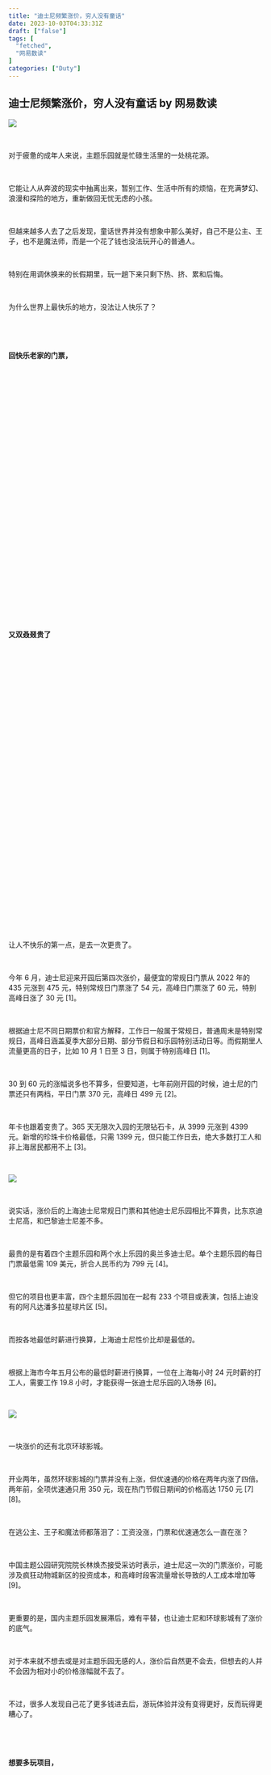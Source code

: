 ```yaml
---
title: "迪士尼频繁涨价，穷人没有童话"
date: 2023-10-03T04:33:31Z
draft: ["false"]
tags: [
  "fetched",
  "网易数读"
]
categories: ["Duty"]
---
```

迪士尼频繁涨价，穷人没有童话 by 网易数读
------
<div><section data-mpa-powered-by="yiban.io"><section powered-by="xiumi.us"><section><img data-backh="527" data-backw="578" data-cropselx1="0" data-cropselx2="578" data-cropsely1="0" data-cropsely2="527" data-ratio="0.9111111111111111" data-s="300,640" data-src="https://mmbiz.qpic.cn/sz_mmbiz_png/g4ia4ochw1nod7DOA0akT4OTCQRpjaV3oJkk5lyQ2zxKQiamF2zTwmxt3pibs6T2Prp0zhAn2CyVMXXOqvCRviaAMg/640?wx_fmt=png" data-type="png" data-w="1080" src="https://mmbiz.qpic.cn/sz_mmbiz_png/g4ia4ochw1nod7DOA0akT4OTCQRpjaV3oJkk5lyQ2zxKQiamF2zTwmxt3pibs6T2Prp0zhAn2CyVMXXOqvCRviaAMg/640?wx_fmt=png"></section></section><section powered-by="xiumi.us"><p><span><br></span></p><p><span>对于疲惫的成年人来说，主题乐园就是忙碌生活里的一处桃花源。</span></p><p><br></p><p><span>它能让人从奔波的现实中抽离出来，暂别工作、生活中所有的烦恼，在充满梦幻、浪漫和探险的地方，重新做回无忧无虑的小孩。</span></p><p><br></p><p><span>但越来越多人去了之后发现，童话世界并没有想象中那么美好，自己不是公主、王子，也不是魔法师，而是一个花了钱也没法玩开心的普通人。</span></p><p><br></p><p><span>特别在用调休换来的长假期里，玩一趟下来只剩下热、挤、累和后悔。</span></p><p><br></p><p><span>为什么世界上最快乐的地方，没法让人快乐了？</span></p></section><p powered-by="xiumi.us"><br></p><p powered-by="xiumi.us"><br></p><section powered-by="xiumi.us"><section><section><p><strong>回快乐老家的门票，</strong></p></section><section><svg viewbox="0 0 1 1"></svg></section></section></section><section powered-by="xiumi.us"><section><section><p><strong>又双叒叕贵了</strong></p></section><section><svg viewbox="0 0 1 1"></svg></section></section></section><p powered-by="xiumi.us"><br></p><p powered-by="xiumi.us"><br></p><section powered-by="xiumi.us"><p><span>让人不快乐的第一点，是去一次更贵了。</span></p><p><br></p><p><span>今年 6 月，迪士尼迎来开园后第四次涨价，<span>最便宜的常规日门票从 2022 年的 435 元涨到 475 元，</span>特别常规日门票涨了 54 元，高峰日门票涨了 60 元，特别高峰日涨了 30 元 [1]。</span></p><p><br></p><p><span>根据迪士尼不同日期票价和官方解释，工作日一般属于常规日，普通周末是特别常规日，高峰日涵盖夏季大部分日期、部分节假日和乐园特别活动日等。而假期里人流量更高的日子，比如 10 月 1 日至 3 日，则属于特别高峰日 [1]。</span></p><p><br></p><p><span>30 到 60 元的涨幅说多也不算多，但要知道，七年前刚开园的时候，迪士尼的门票还只有两档，平日门票 370 元，高峰日 499 元 [2]。</span></p><p><br></p><p><span>年卡也跟着变贵了。</span><span>365 天无限次入园的无限钻石卡，从 3999 元涨到 4399 元。新增的珍珠卡价格最低，只需 1399 元，但只能工作日去，绝大多数打工人和非上海居民都用不上 [3]。</span></p><p><br></p></section><section powered-by="xiumi.us"><section><img data-backh="1046" data-backw="578" data-cropselx1="0" data-cropselx2="578" data-cropsely1="0" data-cropsely2="1016" data-ratio="1.8092592592592593" data-s="300,640" data-src="https://mmbiz.qpic.cn/sz_mmbiz_png/g4ia4ochw1nrEYenooia7Ob67EgT8JsF2G481MTQx8icSEn4Syp8Fz4WZLbwwWcBaejweKOicZpL2oicibgVib96qbyjg/640?wx_fmt=png" data-type="png" data-w="1080" src="https://mmbiz.qpic.cn/sz_mmbiz_png/g4ia4ochw1nrEYenooia7Ob67EgT8JsF2G481MTQx8icSEn4Syp8Fz4WZLbwwWcBaejweKOicZpL2oicibgVib96qbyjg/640?wx_fmt=png"></section></section><p powered-by="xiumi.us"><br></p><section powered-by="xiumi.us"><p>说实话，涨价后的上海迪士尼常规日门票和其他迪士尼乐园相比不算贵，比东京迪士尼高，和巴黎迪士尼差不多。</p><p><br></p><p>最贵的是有着四个主题乐园和两个水上乐园的奥兰多迪士尼。单个主题乐园的每日门票最低需 109 美元，折合人民币约为 799 元 [4]。</p><p><br></p><p>但它的项目也更丰富，四个主题乐园加在一起有 233 个项目或表演，包括上迪没有的阿凡达潘多拉星球片区 [5]。</p><p><br></p><p>而按各地最低时薪进行换算，<span>上海迪士尼性价比却是最低的。</span></p><p><br></p><p>根据上海市今年五月公布的最低时薪进行换算，一位在上海每小时 24 元时薪的打工人，<span>需要工作 19.8 小时，才能获得一张迪士尼乐园的入场券 [6]。</span></p><p><br></p></section><section powered-by="xiumi.us"><section><img data-backh="711" data-backw="578" data-cropselx1="0" data-cropselx2="578" data-cropsely1="0" data-cropsely2="711" data-ratio="1.2296296296296296" data-s="300,640" data-src="https://mmbiz.qpic.cn/sz_mmbiz_png/g4ia4ochw1nrEYenooia7Ob67EgT8JsF2GoT2vvicRX6RmicXsOpWECWA4o0Or8XoEedD17fRTyyGLGBXtd98jmPsA/640?wx_fmt=png" data-type="png" data-w="1080" src="https://mmbiz.qpic.cn/sz_mmbiz_png/g4ia4ochw1nrEYenooia7Ob67EgT8JsF2GoT2vvicRX6RmicXsOpWECWA4o0Or8XoEedD17fRTyyGLGBXtd98jmPsA/640?wx_fmt=png"></section></section><p powered-by="xiumi.us"><br></p><section powered-by="xiumi.us"><p>一块涨价的还有北京环球影城。</p><p><br></p><p>开业两年，虽然环球影城的门票并没有上涨，<span>但优速通的价格在两年内涨了四倍。</span>两年前，全项优速通只用 350 元，现在热门节假日期间的价格高达 1750 元 [7][8]。</p><p><br></p><p>在逃公主、王子和魔法师都落泪了：工资没涨，门票和优速通怎么一直在涨？</p><p><br></p><p>中国主题公园研究院院长林焕杰接受采访时表示，迪士尼这一次的门票涨价，<span>可能涉及疯狂动物城新区的投资成本，和高峰时段客流量增长导致的人工成本增加等 [9]。</span></p><p><br></p><p>更重要的是，国内主题乐园发展滞后，难有平替，也让迪士尼和环球影城有了涨价的底气。</p><p><br></p><p>对于本来就不想去或是对主题乐园无感的人，涨价后自然更不会去，但想去的人并不会因为相对小的价格涨幅就不去了。</p><p><br></p><p>不过，很多人发现自己花了更多钱进去后，游玩体验并没有变得更好，反而玩得更糟心了。</p><p><br></p></section><p powered-by="xiumi.us"><br></p><section powered-by="xiumi.us"><section><section><p><strong>想要多玩项目，</strong></p></section><section><svg viewbox="0 0 1 1"></svg></section></section></section><section powered-by="xiumi.us"><section><section><p><strong>凌晨起床做特种兵</strong></p></section><section><svg viewbox="0 0 1 1"></svg></section></section></section><p powered-by="xiumi.us"><br></p><p powered-by="xiumi.us"><br></p><section powered-by="xiumi.us"><p>在主题乐园玩得糟心的原因有很多，比如时不时的设备故障，把所有货都抢光了的黄牛，甚至迪士尼的幻影秀烟花也在缩水。</p><p><br></p><p>但吐槽最多的，<span>还是和高价格门票不相匹配的久排队。</span></p><p><br></p></section><section powered-by="xiumi.us"><section><img data-backh="964" data-backw="578" data-cropselx1="0" data-cropselx2="578" data-cropsely1="0" data-cropsely2="964" data-ratio="1.6675925925925925" data-s="300,640" data-src="https://mmbiz.qpic.cn/sz_mmbiz_png/g4ia4ochw1nrEYenooia7Ob67EgT8JsF2GTDmzWEQ2xApIQFLPmzfahemr16QsUQUuJBJctJOUq44ktdKM264hrw/640?wx_fmt=png" data-type="png" data-w="1080" src="https://mmbiz.qpic.cn/sz_mmbiz_png/g4ia4ochw1nrEYenooia7Ob67EgT8JsF2GTDmzWEQ2xApIQFLPmzfahemr16QsUQUuJBJctJOUq44ktdKM264hrw/640?wx_fmt=png"></section></section><p powered-by="xiumi.us"><br></p><section powered-by="xiumi.us"><p><span>上海迪士尼和北京环球影城都采用了四级票价结构。</span>迪士尼的官方解释是，四级票价结构能够有效引导贯穿全年的季节性客流分布，优化游客体验 [1]。</p><p><br></p><p>换句话说，设置不同票价，能让一部分游客主动选择在门票价格低的淡季日期出行，而不是都挤在假期一起玩，从而达到分流目的。</p><p><br></p><p>只是，除了调整票价和开放快速通道，这两个乐园并没有采取其他有效措施来缓解客流。一到节假日，<span>钞能力调控法会瞬间失去作用，</span>不管在哪都是排队到要命。</p><p><br></p><p>迪士尼的唯一限流，是在安检前绕“星愿湖”半圈，相当于只把排队的地方换了个位置。</p><p><br></p><p>等好不容易绕进了园，<span>热门项目两小时起步。</span>根据进园预测统计小程序“神奇等候时间”的统计数据，今年五一，飞跃地平线和七个小矮人矿山车的最长等候时间都接近三个小时，平均排队时间在两个小时左右 [10]。十一的排队时间只可能更多。</p><p><br></p></section><section powered-by="xiumi.us"><section><img data-backh="1358" data-backw="578" data-cropselx1="0" data-cropselx2="578" data-cropsely1="0" data-cropsely2="1358" data-ratio="2.349074074074074" data-s="300,640" data-src="https://mmbiz.qpic.cn/sz_mmbiz_png/g4ia4ochw1nrEYenooia7Ob67EgT8JsF2GwgBwaOicBhZP5bUSkzMiatZAsGspj195IRCrT7QY2TVia7lTWbx1bzEtg/640?wx_fmt=png" data-type="png" data-w="1080" src="https://mmbiz.qpic.cn/sz_mmbiz_png/g4ia4ochw1nrEYenooia7Ob67EgT8JsF2GwgBwaOicBhZP5bUSkzMiatZAsGspj195IRCrT7QY2TVia7lTWbx1bzEtg/640?wx_fmt=png"></section></section><p powered-by="xiumi.us"><br></p><section powered-by="xiumi.us"><p>而在环球影城，能打败魔法的也是无止境的排队。</p><p><br></p><p>今年五一，<span>环球影城内平均排队时间超过一个小时的项目占总项目数的一半 [11]。</span></p><p><br></p><p>比排队更让人难受的是，你永远不知道队伍到底要转多少个弯。环球影城的排队路线常常是室内接室外再绕回室内，每次以为快排到的时候，转个弯又会出现一条长龙。难怪有人评价，设计环球影城排队通道的人一定是“羊了个羊”的忠实粉丝。</p><p><br></p><p>想在这样没有有效限流的情况下，和好几万人一起玩项目，就不得不做特种兵了。</p><p><br></p><p>比如花 149 或 169 元买一张迪士尼的早享卡，能够在七点十五分提前入园。但早享卡的数量有好几千张，<span>要更快玩到热门项目，就得在起床时间上更卷。</span></p><p><br></p></section><section powered-by="xiumi.us"><section><img data-backh="813" data-backw="578" data-cropselx1="0" data-cropselx2="578" data-cropsely1="0" data-cropsely2="813" data-ratio="1.4074074074074074" data-s="300,640" data-src="https://mmbiz.qpic.cn/sz_mmbiz_png/g4ia4ochw1nrEYenooia7Ob67EgT8JsF2G52WrJjNbQmvnnzhPk7bxeUB6vCicawRXccAyNn22yq8NGD7LIPrlnjQ/640?wx_fmt=png" data-type="png" data-w="1080" src="https://mmbiz.qpic.cn/sz_mmbiz_png/g4ia4ochw1nrEYenooia7Ob67EgT8JsF2G52WrJjNbQmvnnzhPk7bxeUB6vCicawRXccAyNn22yq8NGD7LIPrlnjQ/640?wx_fmt=png"></section></section><p powered-by="xiumi.us"><br></p><section powered-by="xiumi.us"><p>社交平台上的攻略里，凌晨四五点起床排队的大有人在。为了做第一个见玲娜贝儿的，甚至有人凌晨两点抵达迪士尼门口。</p><p><br></p><p>另外，<span>和玲娜贝儿的互动名额是有限的，</span>在高峰日只需五分钟就会被抢光，因此即使是 7:15 入园，也必须拿出 800 米冲刺的速度冲到排队地。</p><p><br></p><p>要是速度稍慢，幸运的人能在入园后再排八个小时见到玲娜贝儿，不幸的人只能大喘气地再冲到其他项目去。</p><p><br></p><p>对于平时就缺少锻炼的打工人来说，排队排到头晕眼花，衣服还湿了几遍，却只能换来两分钟的项目，心情指数会像手机电量一样掉得快，世界上最快乐的地方瞬间变成最难受的地方。</p><p><br></p><p><br></p></section><section powered-by="xiumi.us"><section><section><p><strong>氪金，童话世界的加速器</strong></p></section><section><svg viewbox="0 0 1 1"></svg></section></section></section><p powered-by="xiumi.us"><br></p><p powered-by="xiumi.us"><br></p><section powered-by="xiumi.us"><p>有没有不早起，但又能玩得顺畅、开心的方法呢？</p><p><br></p><p>当然有，<span>加钱，最好是多加点。</span></p><p><br></p><p>在迪士尼，1055 元的尊享卡可以走八个热门景点快速通道，走快速通道还能给灯光秀预留位置的礼宾服务 1585 元起步，个性化定制游玩项目、走贵宾专属通道的尊享导览每人 4000 元，三人起售 [12]。截至 9 月 25 日，国庆假期的导览票已全部售罄。</p><p><br></p><p>不过，<span>走快速通道也不等于不排队。</span></p><p><br></p><p>虽然和普通票是不同的入口，但尊享卡游客在快速通道完成两次检票后，仍然和普通入口游客汇在一起排队，高峰时期热门项目也要排队二三十分钟。</p><p><br></p></section><section powered-by="xiumi.us"><section><img data-backh="581" data-backw="578" data-cropselx1="0" data-cropselx2="578" data-cropsely1="0" data-cropsely2="569" data-ratio="1.0055555555555555" data-s="300,640" data-src="https://mmbiz.qpic.cn/sz_mmbiz_png/g4ia4ochw1nrEYenooia7Ob67EgT8JsF2GLMTAjeBibhOnMOe8WS8VOXsWSIwxTIW0MgJqqV0wh68uia1lv9EI3IWg/640?wx_fmt=png" data-type="png" data-w="1080" src="https://mmbiz.qpic.cn/sz_mmbiz_png/g4ia4ochw1nrEYenooia7Ob67EgT8JsF2GLMTAjeBibhOnMOe8WS8VOXsWSIwxTIW0MgJqqV0wh68uia1lv9EI3IWg/640?wx_fmt=png"></section></section><p powered-by="xiumi.us"><br></p><section powered-by="xiumi.us"><p>想要沉浸式体验，<span>更奢华的选择还有住进主题乐园的酒店。</span></p><p><br></p><p>迪士尼的两家主题酒店都有 15% 服务费。玩具总动员主题酒店里，最便宜的房间超过 2000 元，迪士尼主题酒店的房间 5000 元起步，最贵的住一晚要 16000 元[13]。</p><p><br></p><p>环球影城大酒店的价格也不相上下。<span>最贵的好莱坞套房国庆假期期间价格超过 15000 元，</span>138 平方米的豪华房间，最多能住进七个人，人均一晚得要 2200 元 [14]。</p><p><br></p><p><span>住进酒店还能享受更多福利。</span>比如两个乐园的酒店都和提前入园福利捆绑在一起，只要预订酒店，就能获得提前一小时的进园优先权。</p><p><br></p><p>迪士尼酒店的游客，走的还不是乐园主通道，而是酒店专属通道，人更少，速度更快，离园区更近。酒店甚至还会赠送一个项目的快速通道卡，让人不得不感叹，还是氪金好。</p><p><br></p></section><section powered-by="xiumi.us"><section><img data-backh="350" data-backw="578" data-cropselx1="0" data-cropselx2="578" data-cropsely1="0" data-cropsely2="347" data-ratio="0.6064814814814815" data-s="300,640" data-src="https://mmbiz.qpic.cn/sz_mmbiz_png/g4ia4ochw1nrEYenooia7Ob67EgT8JsF2G7uP99ItnFkwYQHy0F4hdJdGQ7oV0JlRibt0WN2WeYZDcXW85V2xN5kA/640?wx_fmt=png" data-type="png" data-w="1080" src="https://mmbiz.qpic.cn/sz_mmbiz_png/g4ia4ochw1nrEYenooia7Ob67EgT8JsF2G7uP99ItnFkwYQHy0F4hdJdGQ7oV0JlRibt0WN2WeYZDcXW85V2xN5kA/640?wx_fmt=png"></section></section><p powered-by="xiumi.us"><br></p><section powered-by="xiumi.us"><p>有人说，来迪士尼和环球影城玩一次才知道，不管是童话世界还是魔法世界，都是残酷的世界。</p><p><br></p><p>所有人都知道工作日人更少，氪金不是必需的，可如果不是节假日，普通打工人根本没有时间来玩，<span>而不氪金就只能用体力和耐心来交换。</span></p><p><br></p><p>更何况，只是买个普通门票，吃顿饭，再买个玩偶，就已经要花 1000 元了，<span>想要最顺畅的沉浸式体验，更是得花上两万。</span></p><p><br></p><p>原本是享受快乐的旅行，到最后变成了比谁去得更早、用的钱更多的竞赛。氪不起的人进去买罪受，抱着不来遗憾念头的人，来了更遗憾。</p><p><br></p><p>其实，来主题乐园玩的人也都做好了花钱的心理准备。但大家希望的是，花了钱就能买到相应的快乐。</p><p><br></p><p>然而，持续变贵的门票，一两个小时的排队，和高价的附加服务，都在不断提醒：快乐已经越来越奢侈了。</p><p><br></p><p><br></p></section><section powered-by="xiumi.us"><section><img data-ratio="0.09010339734121123" data-s="300,640" data-src="https://mmbiz.qpic.cn/sz_mmbiz_png/g4ia4ochw1np3AyBh56dFJjfApuzgDQibMpZGdCM7IthIEibFy7yLdnUE3NsJKB70C8g21cHMXB7AUUr5FVc0qwWQ/640?wx_fmt=png" data-type="png" data-w="677" src="https://mmbiz.qpic.cn/sz_mmbiz_png/g4ia4ochw1np3AyBh56dFJjfApuzgDQibMpZGdCM7IthIEibFy7yLdnUE3NsJKB70C8g21cHMXB7AUUr5FVc0qwWQ/640?wx_fmt=png"></section></section><section powered-by="xiumi.us"><section><section><section powered-by="xiumi.us"><section><p>[1] 上海迪士尼度假区. (2023). 票务调整方案. Retrieved September 25, 2023 from https://www.shanghaidisneyresort.com/new-pricing-structure/.</p><p>[2] 上海申迪（集团）有限公司. (2016). 上海迪士尼乐园门票将于2016年3月28日开始发售. Retrieved September 25, 2023 from  https://www.shendi.com.cn/news/132.html.</p><p>[3] 上海迪士尼度假区. (2023). 上海迪士尼乐园年卡. Retrieved September 25, 2023 from https://www.shanghaidisneyresort.com/annual-pass/.</p><p>[4] Walt Disney World. (2023). Theme Park Tickets. Retrieved September 25, 2023 from  https://disneyworld.disney.go.com/admission/tickets/.</p><p>[5] Walt Disney World. (2023). Attractions and Entertainment. Retrieved September 25, 2023 from  https://disneyworld.disney.go.com/attractions/#/sort=alpha/.</p><p>[6] 上海市人力资源和社会保障局. (2023). 本市从7月1日起调整最低工资标准. Retrieved September 25, 2023 from https://rsj.sh.gov.cn/tsj_17090/20230630/t0035_1416640.html.</p><p>[7] 杜一兰. (2021). 南迪士尼、北环球影城，本土主题公园如何破局?. 中国新闻周刊. Retrieved September 25, 2023 from http://www.inewsweek.cn/survey/2021-09-25/13939.shtml.</p><p>[8]  余泓陶. (2023). 月薪不过万，谁敢去环球影城. 新周刊. Retrieved September 25, 2023 from https://mp.weixin.qq.com/s/uqGBO9HEIN7aFk5Yx8I63A.</p><p>[9] 陶淘. (2023). 谁给了迪士尼乐园涨价的“勇气”?. 燃次元. Retrieved September 25, 2023 from https://mp.weixin.qq.com/s/Gy66e-i_REQkupEJ7ska6A.</p><p>[10] 神奇等候时间. (2023). 微信小程序.</p><p>[11] 乐园等候时间. (2023). 微信小程序.</p><p>[12] 上海迪士尼度假区. (2023). 迪士尼尊享服务. Retrieved September 25, 2023 from https://www.shanghaidisneyresort.com/tours/.</p><p>[13] 上海迪士尼度假区. (2023). 住宿体验. Retrieved September 25, 2023 from https://www.shanghaidisneyresort.com/hotel/homepage.</p><p>[14] 北京环球度假区官方. (2023). 微信小程序.</p></section></section></section></section></section><p powered-by="xiumi.us"><br></p><section powered-by="xiumi.us"><section><img data-ratio="0.013846153846153847" data-s="300,640" data-src="https://mmbiz.qpic.cn/sz_mmbiz_png/g4ia4ochw1np3AyBh56dFJjfApuzgDQibM3iaHhbvAejFyenlEshGHSEdlQu0Gg6h1uFyYYhPpSUxvCpv1NRibeqgw/640?wx_fmt=png" data-type="png" data-w="650" src="https://mmbiz.qpic.cn/sz_mmbiz_png/g4ia4ochw1np3AyBh56dFJjfApuzgDQibM3iaHhbvAejFyenlEshGHSEdlQu0Gg6h1uFyYYhPpSUxvCpv1NRibeqgw/640?wx_fmt=png"></section></section><p><br></p><p><img data-backh="493" data-backw="578" data-cropselx1="0" data-cropselx2="578" data-cropsely1="0" data-cropsely2="412" data-galleryid="" data-ratio="0.8537037037037037" data-s="300,640" data-src="https://mmbiz.qpic.cn/sz_mmbiz_png/g4ia4ochw1npc260pHHrQNyEmm58nbBl8fvzcNMKhkQPQxbQiclkWr7FdlnM0F5ToPeCpcY4wFdPJwkEVBTe6JuQ/640?wx_fmt=png" data-type="png" data-w="1080" src="https://mmbiz.qpic.cn/sz_mmbiz_png/g4ia4ochw1npc260pHHrQNyEmm58nbBl8fvzcNMKhkQPQxbQiclkWr7FdlnM0F5ToPeCpcY4wFdPJwkEVBTe6JuQ/640?wx_fmt=png"><br></p><section powered-by="xiumi.us"><section powered-by="xiumi.us"><section powered-by="xiumi.us"><p><br></p></section><section powered-by="xiumi.us"><section powered-by="xiumi.us"><p><img data-backh="58" data-backw="578" data-fileid="502060718" data-ratio="0.1" data-src="https://mmbiz.qpic.cn/mmbiz_png/g4ia4ochw1nqriczlFicVslTUBZPPwu1b5ucyar4nvobrLTmRRibBnVYeCE4sIpep2asNmiaXux3RFCeql1J1d3sEEw/640?wx_fmt=png" data-type="png" data-w="750" src="https://mmbiz.qpic.cn/mmbiz_png/g4ia4ochw1nqriczlFicVslTUBZPPwu1b5ucyar4nvobrLTmRRibBnVYeCE4sIpep2asNmiaXux3RFCeql1J1d3sEEw/640?wx_fmt=png"></p><section powered-by="xiumi.us"><p><a target="_blank" href="http://mp.weixin.qq.com/s?__biz=MzAxNjYwMzMwNw==&amp;mid=2649580925&amp;idx=1&amp;sn=f0cb2948f8007a932e387e4164de82fa&amp;chksm=83eb84b9b49c0daf06f3bab416789c6f6e0b26c93cba6bd4e79f3c6b93347126ec426020181d&amp;scene=21#wechat_redirect" textvalue="‍‍" linktype="text" imgurl="" imgdata="null" data-itemshowtype="0" tab="innerlink" data-linktype="1"><span data-positionback="static"><img data-backh="131" data-backw="578" data-cropselx1="0" data-cropselx2="578" data-cropsely1="0" data-cropsely2="132" data-ratio="0.22636484687083888" data-s="300,640" data-src="https://mmbiz.qpic.cn/sz_mmbiz_png/g4ia4ochw1nodTr9GVDqbI2pWbVOPiaA0Zib0HGd9OiboN3cibFLkvuhHf9ibotCQoUufslU0V2OVRB6OoZyj4YCSmzw/640?wx_fmt=png" data-type="png" data-w="751" src="https://mmbiz.qpic.cn/sz_mmbiz_png/g4ia4ochw1nodTr9GVDqbI2pWbVOPiaA0Zib0HGd9OiboN3cibFLkvuhHf9ibotCQoUufslU0V2OVRB6OoZyj4YCSmzw/640?wx_fmt=png"></span></a></p><p><a target="_blank" href="http://mp.weixin.qq.com/s?__biz=MzAxNjYwMzMwNw==&amp;mid=2649584174&amp;idx=1&amp;sn=375b635152a57013f1998f4683255268&amp;chksm=83eb93eab49c1afc5ec652e295b44c029ec8be6a2e5b5da9dcc5b426d883e4e5b3d812cf1490&amp;scene=21#wechat_redirect" textvalue="‍‍" linktype="text" imgurl="" imgdata="null" data-itemshowtype="0" tab="innerlink" data-linktype="1"><span data-positionback="static"><img data-backh="132" data-backw="578" data-cropselx1="0" data-cropselx2="578" data-cropsely1="0" data-cropsely2="132" data-ratio="0.22769640479360853" data-s="300,640" data-src="https://mmbiz.qpic.cn/sz_mmbiz_png/g4ia4ochw1nodTr9GVDqbI2pWbVOPiaA0ZKTjbyoDtqSGtpgpKowsXelCDDYOwiblhrnFLibGN4E9OMywia5aCbibc6Q/640?wx_fmt=png" data-type="png" data-w="751" src="https://mmbiz.qpic.cn/sz_mmbiz_png/g4ia4ochw1nodTr9GVDqbI2pWbVOPiaA0ZKTjbyoDtqSGtpgpKowsXelCDDYOwiblhrnFLibGN4E9OMywia5aCbibc6Q/640?wx_fmt=png"></span></a></p><section><a target="_blank" href="http://mp.weixin.qq.com/s?__biz=MzAxNjYwMzMwNw==&amp;mid=2649584947&amp;idx=1&amp;sn=c6324b92a36902c7071941bdb260c57c&amp;chksm=83eb94f7b49c1de1ecbed3b048efb003973d8f88b4f75797ae7bad52d1a8407aca61028cb499&amp;scene=21#wechat_redirect" textvalue="‍‍" linktype="text" imgurl="" imgdata="null" data-itemshowtype="0" tab="innerlink" data-linktype="1"><span data-positionback="static"><img data-backh="132" data-backw="578" data-cropselx1="0" data-cropselx2="578" data-cropsely1="0" data-cropsely2="131" data-ratio="0.228" data-s="300,640" data-src="https://mmbiz.qpic.cn/sz_mmbiz_png/g4ia4ochw1nodTr9GVDqbI2pWbVOPiaA0Z91BFSBocIlY6hcIsVLeV9Ss8K0c1ibhT94LMa5EkWibCwTicRd66q7sGQ/640?wx_fmt=png" data-type="png" data-w="750" src="https://mmbiz.qpic.cn/sz_mmbiz_png/g4ia4ochw1nodTr9GVDqbI2pWbVOPiaA0Z91BFSBocIlY6hcIsVLeV9Ss8K0c1ibhT94LMa5EkWibCwTicRd66q7sGQ/640?wx_fmt=png"></span></a></section></section></section><section powered-by="xiumi.us"><section><span><br></span></section><section><span>网易数读长期招聘数据分析类作者</span></section><section><span>稿费从优<br></span></section><section><span>简历请发至<strong> datablog2015@163.com</strong></span></section><section><br></section></section><p><img data-backh="215" data-backw="578" data-fileid="502060721" data-ratio="0.37222222222222223" data-s="300,640" data-src="https://mmbiz.qpic.cn/mmbiz_png/g4ia4ochw1nqB73DjvsibxicUhCgvibvE7vicbAnuVljK6fS8nftpVNo4CUCDDum5KMX6n1npMNnYdpjOuBzwVK6UeA/640?wx_fmt=png" data-type="png" data-w="1080" src="https://mmbiz.qpic.cn/mmbiz_png/g4ia4ochw1nqB73DjvsibxicUhCgvibvE7vicbAnuVljK6fS8nftpVNo4CUCDDum5KMX6n1npMNnYdpjOuBzwVK6UeA/640?wx_fmt=png"></p></section></section></section></section><p><mp-style-type data-value="3"></mp-style-type></p></div>  
<hr>
<a href="https://mp.weixin.qq.com/s/fQq2WkvL--aI1_mbSEQk_w",target="_blank" rel="noopener noreferrer">原文链接</a>
